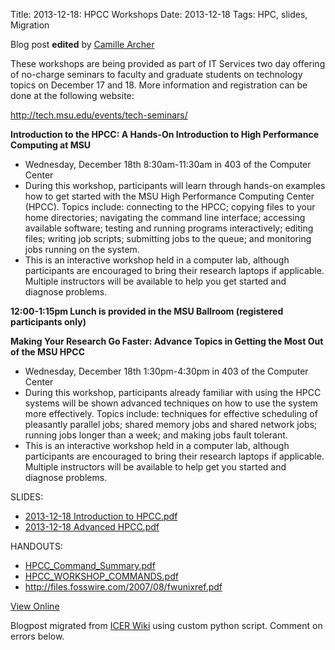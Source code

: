 Title: 2013-12-18: HPCC Workshops
Date: 2013-12-18
Tags: HPC, slides, Migration

Blog post **edited** by [Camille Archer](https://wiki.hpcc.msu.edu/display/~archerc5@msu.edu)

These workshops are being provided as part of IT Services two day offering of
no-charge seminars to faculty and graduate students on technology topics on
December 17 and 18. More information and registration can be done at the
following website:

<http://tech.msu.edu/events/tech-seminars/>

 **Introduction to the HPCC: A Hands-On Introduction to High Performance
Computing at MSU**

  * Wednesday, December 18th 8:30am-11:30am in 403 of the Computer Center
  * During this workshop, participants will learn through hands-on examples how to get started with the MSU High Performance Computing Center (HPCC). Topics include: connecting to the HPCC; copying files to your home directories; navigating the command line interface; accessing available software; testing and running programs interactively; editing files; writing job scripts; submitting jobs to the queue; and monitoring jobs running on the system.
  * This is an interactive workshop held in a computer lab, although participants are encouraged to bring their research laptops if applicable. Multiple instructors will be available to help you get started and diagnose problems.

 **12:00-1:15pm Lunch is provided in the MSU Ballroom (registered participants
only)**

 **Making Your Research Go Faster: Advance Topics in Getting the Most Out of
the MSU HPCC**

  * Wednesday, December 18th 1:30pm-4:30pm in 403 of the Computer Center
  * During this workshop, participants already familiar with using the HPCC systems will be shown advanced techniques on how to use the system more effectively. Topics include: techniques for effective scheduling of pleasantly parallel jobs; shared memory jobs and shared network jobs; running jobs longer than a week; and making jobs fault tolerant.
  * This is an interactive workshop held in a computer lab, although participants are encouraged to bring their research laptops if applicable. Multiple instructors will be available to help get you started and diagnose problems.

SLIDES:

  * [2013-12-18 Introduction to HPCC.pdf](https://wiki.hpcc.msu.edu/download/attachments/5411588/2013-12-18%20Introduction%20to%20HPCC.pdf?version=1&modificationDate=1387215093000&api=v2)
  * [2013-12-18 Advanced HPCC.pdf](https://wiki.hpcc.msu.edu/download/attachments/5411588/2013-12-18%20Advanced%20HPCC.pdf?version=1&modificationDate=1387215109000&api=v2)

HANDOUTS:

  * [HPCC_Command_Summary.pdf](https://wiki.hpcc.msu.edu/download/attachments/5411588/HPCC_Command_Summary.pdf?version=1&modificationDate=1387215131000&api=v2)
  * [HPCC_WORKSHOP_COMMANDS.pdf](https://wiki.hpcc.msu.edu/download/attachments/5411588/HPCC_WORKSHOP_COMMANDS.pdf?version=1&modificationDate=1387215144000&api=v2)
  * <http://files.fosswire.com/2007/08/fwunixref.pdf>  


[View
Online](https://wiki.hpcc.msu.edu/display/~colbrydi@msu.edu/2013/12/16/2013-12-18%3A+HPCC+Workshops)

Blogpost migrated from [ICER Wiki](https://wiki.hpcc.msu.edu/display/~colbrydi@msu.edu/2013/12/16/2013-12-18%3A+HPCC+Workshops) using custom python script. Comment on errors below.
